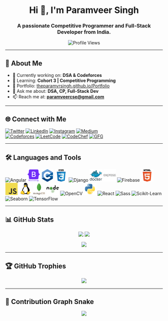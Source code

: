 <h1 align="center">Hi 👋, I'm Paramveer Singh</h1>
<h3 align="center">A passionate Competitive Programmer and Full-Stack Developer from India.</h3>

<p align="center">
  <img src="https://komarev.com/ghpvc/?username=theparamvrsingh&label=Profile%20views&color=0e75b6&style=flat" alt="Profile Views" />
</p>

---

## 🚀 About Me

- 🔭 Currently working on: **DSA & Codeforces**
- 🌱 Learning: **Cohort 3 | Competitive Programming**
- 💼 Portfolio: [theparamvrsingh.github.io/Portfolio](https://theparamvrsingh.github.io/Portfolio/)
- 💬 Ask me about: **DSA, CP, Full-Stack Dev**
- 📫 Reach me at: **paramveercse@gmail.com**

---

## 🌐 Connect with Me

[![Twitter](https://img.shields.io/badge/Twitter-@theparamvrsingh-blue)](https://twitter.com/theparamvrsingh)
[![LinkedIn](https://img.shields.io/badge/LinkedIn-theparamvrsingh-blue)](https://linkedin.com/in/theparamvrsingh)
[![Instagram](https://img.shields.io/badge/Instagram-theparamvrsingh-pink)](https://instagram.com/theparamvrsingh)
[![Medium](https://img.shields.io/badge/Medium-theparamvrsingh-black)](https://medium.com/theparamvrsingh)
<br/>
[![Codeforces](https://img.shields.io/badge/Codeforces-paramveercse-orange)](https://codeforces.com/profile/paramveercse)
[![LeetCode](https://img.shields.io/badge/LeetCode-theparamvrsingh-yellow)](https://leetcode.com/theparamvrsingh/)
[![CodeChef](https://img.shields.io/badge/CodeChef-Kind_Dice_29-blue)](https://www.codechef.com/users/kind_dice_29)
[![GFG](https://img.shields.io/badge/GFG-theparamvrsingh-brightgreen)](https://auth.geeksforgeeks.org/user/theparamvrsingh)

---

## 🛠️ Languages and Tools

<p align="left">
  <img src="https://angular.io/assets/images/logos/angular/angular.svg" alt="Angular" width="40" height="40"/>
  <img src="https://raw.githubusercontent.com/devicons/devicon/master/icons/bootstrap/bootstrap-plain-wordmark.svg" alt="Bootstrap" width="40" height="40"/>
  <img src="https://raw.githubusercontent.com/devicons/devicon/master/icons/cplusplus/cplusplus-original.svg" alt="C++" width="40" height="40"/>
  <img src="https://raw.githubusercontent.com/devicons/devicon/master/icons/css3/css3-original-wordmark.svg" alt="CSS3" width="40" height="40"/>
  <img src="https://cdn.worldvectorlogo.com/logos/django.svg" alt="Django" width="40" height="40"/>
  <img src="https://raw.githubusercontent.com/devicons/devicon/master/icons/docker/docker-original-wordmark.svg" alt="Docker" width="40" height="40"/>
  <img src="https://raw.githubusercontent.com/devicons/devicon/master/icons/express/express-original-wordmark.svg" alt="Express" width="40" height="40"/>
  <img src="https://www.vectorlogo.zone/logos/firebase/firebase-icon.svg" alt="Firebase" width="40" height="40"/>
  <img src="https://raw.githubusercontent.com/devicons/devicon/master/icons/html5/html5-original-wordmark.svg" alt="HTML5" width="40" height="40"/>
  <img src="https://raw.githubusercontent.com/devicons/devicon/master/icons/javascript/javascript-original.svg" alt="JavaScript" width="40" height="40"/>
  <img src="https://raw.githubusercontent.com/devicons/devicon/master/icons/linux/linux-original.svg" alt="Linux" width="40" height="40"/>
  <img src="https://raw.githubusercontent.com/devicons/devicon/master/icons/mongodb/mongodb-original-wordmark.svg" alt="MongoDB" width="40" height="40"/>
  <img src="https://raw.githubusercontent.com/devicons/devicon/master/icons/nodejs/nodejs-original-wordmark.svg" alt="Node.js" width="40" height="40"/>
  <img src="https://www.vectorlogo.zone/logos/opencv/opencv-icon.svg" alt="OpenCV" width="40" height="40"/>
  <img src="https://raw.githubusercontent.com/devicons/devicon/master/icons/python/python-original.svg" alt="Python" width="40" height="40"/>
  <img src="https://www.vectorlogo.zone/logos/reactjs/reactjs-icon.svg" alt="React" width="40" height="40"/>
  <img src="https://www.vectorlogo.zone/logos/sass-lang/sass-lang-icon.svg" alt="Sass" width="40" height="40"/>
  <img src="https://upload.wikimedia.org/wikipedia/commons/0/05/Scikit_learn_logo_small.svg" alt="Scikit-Learn" width="40" height="40"/>
  <img src="https://seaborn.pydata.org/_images/logo-mark-lightbg.svg" alt="Seaborn" width="40" height="40"/>
  <img src="https://www.vectorlogo.zone/logos/tensorflow/tensorflow-icon.svg" alt="TensorFlow" width="40" height="40"/>
</p>

---

## 📊 GitHub Stats

<p align="center">
  <img src="https://github-readme-stats.vercel.app/api?username=theparamvrsingh&show_icons=true&theme=radical" width="45%" />
  <img src="https://github-readme-stats.vercel.app/api/top-langs/?username=theparamvrsingh&layout=compact&theme=radical" width="45%" />
</p>

<p align="center">
  <img src="https://streak-stats.demolab.com?user=theparamvrsingh&theme=radical&date_format=M%20j%5B%2C%20Y%5D" />
</p>

---

## 🏆 GitHub Trophies

<p align="center">
  <img src="https://github-profile-trophy.vercel.app/?username=theparamvrsingh&theme=monokai" />
</p>

---

## 🐍 Contribution Graph Snake

<p align="center">
  <img src="https://github.com/theparamvrsingh/theparamvrsingh/blob/output/github-contribution-grid-snake.svg" />
</p>
